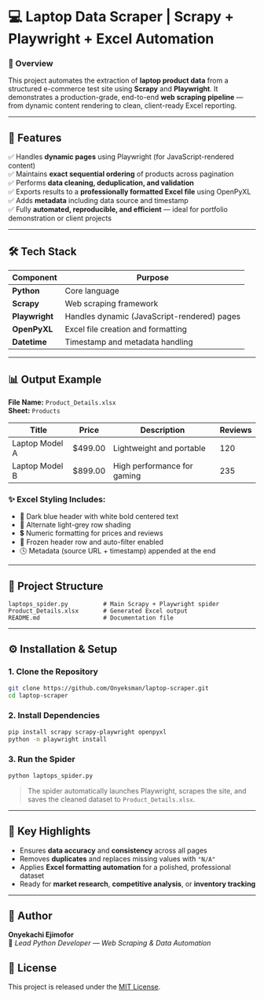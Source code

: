 # 💻 Laptop Data Scraper | Scrapy + Playwright + Excel Automation

### 🧠 Overview
This project automates the extraction of **laptop product data** from a structured e-commerce test site using **Scrapy** and **Playwright**. It demonstrates a production-grade, end-to-end **web scraping pipeline** — from dynamic content rendering to clean, client-ready Excel reporting.

---

## 🚀 Features
✅ Handles **dynamic pages** using Playwright (for JavaScript-rendered content)  
✅ Maintains **exact sequential ordering** of products across pagination  
✅ Performs **data cleaning, deduplication, and validation**  
✅ Exports results to a **professionally formatted Excel file** using OpenPyXL  
✅ Adds **metadata** including data source and timestamp  
✅ Fully **automated, reproducible, and efficient** — ideal for portfolio demonstration or client projects

---

## 🛠️ Tech Stack

| Component | Purpose |
|------------|----------|
| **Python** | Core language |
| **Scrapy** | Web scraping framework |
| **Playwright** | Handles dynamic (JavaScript-rendered) pages |
| **OpenPyXL** | Excel file creation and formatting |
| **Datetime** | Timestamp and metadata handling |

---

## 📊 Output Example

**File Name:** `Product_Details.xlsx`  
**Sheet:** `Products`

| Title | Price | Description | Reviews |
|--------|--------|--------------|----------|
| Laptop Model A | $499.00 | Lightweight and portable | 120 |
| Laptop Model B | $899.00 | High performance for gaming | 235 |

### ✨ Excel Styling Includes:
- 🎨 Dark blue header with white bold centered text  
- 🧾 Alternate light-grey row shading  
- 💲 Numeric formatting for prices and reviews  
- 📌 Frozen header row and auto-filter enabled  
- 🕓 Metadata (source URL + timestamp) appended at the end  

---

## 📂 Project Structure
```
laptops_spider.py          # Main Scrapy + Playwright spider
Product_Details.xlsx       # Generated Excel output
README.md                  # Documentation file
```

---

## ⚙️ Installation & Setup

### 1. Clone the Repository
```bash
git clone https://github.com/Onyeksman/laptop-scraper.git
cd laptop-scraper
```

### 2. Install Dependencies
```bash
pip install scrapy scrapy-playwright openpyxl
python -m playwright install
```

### 3. Run the Spider
```bash
python laptops_spider.py
```

> The spider automatically launches Playwright, scrapes the site, and saves the cleaned dataset to `Product_Details.xlsx`.

---

## 🧩 Key Highlights
- Ensures **data accuracy** and **consistency** across all pages  
- Removes **duplicates** and replaces missing values with `"N/A"`  
- Applies **Excel formatting automation** for a polished, professional dataset  
- Ready for **market research**, **competitive analysis**, or **inventory tracking**

---

## 👤 Author
**Onyekachi Ejimofor**  
💼 *Lead Python Developer — Web Scraping & Data Automation*  

## 📜 License
This project is released under the [MIT License](LICENSE).

